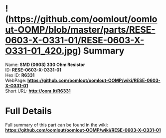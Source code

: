 
!(https://github.com/oomlout/oomlout-OOMP/blob/master/parts/RESE-0603-X-O331-01/RESE-0603-X-O331-01_420.jpg)
Summary
=================
  
Name: __SMD (0603) 330 Ohm Resistor__    
ID: __RESE-0603-X-O331-01__   
Hex ID: __R6331__   
WebPage: __https://github.com/oomlout/oomlout-OOMP/wiki/RESE-0603-X-O331-01__   
Short URL: __http://oom.lt/R6331__   

Full Details
==========================
Full summary of this part can be found in the wiki:   
__https://github.com/oomlout/oomlout-OOMP/wiki/RESE-0603-X-O331-01__    

